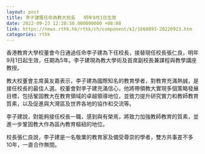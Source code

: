 ```yaml
---
layout: post
title: 李子建獲任命為教大校長   明年9月1日生效
date: 2022-09-23 12:28:50.000000000 +08:00
link: https://news.rthk.hk/rthk/ch/component/k2/1668093-20220923.htm
categories: rthk
---
```


香港教育大學校董會今日通過任命李子建為下任校長，接替現任校長張仁良，明年9月1日起生效，任期為5年。李子建現為教大學術及首席副校長兼課程與教學講座教授。

教大校董會主席黃友嘉表示，李子建為國際知名的教育學者，對教育充滿熱誠，是接任校長的最佳人選。校董會對李子建充滿信心，他將帶領教大實現多個策略發展目標，包括鞏固教大在教育領域的卓越領導地位，並致力提升研究實力和教師教育質素，以及促進與大灣區及世界各地的協作和交流等。

李子建說，對能夠接任校長一職，感到與有榮焉，將致力加強教師教育的質素，並進一步鞏固教大作為區內教育樞紐的地位。

校長張仁良說，李子建是一名敬業的教育家及備受尊崇的學者，雙方共事差不多10年，一直合作無間。
